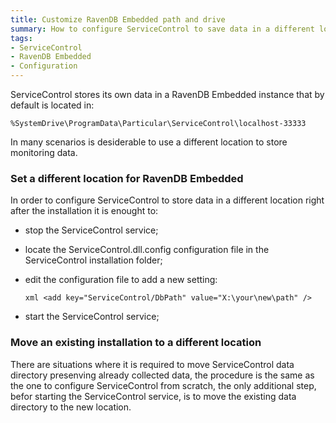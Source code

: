 ```yaml
---
title: Customize RavenDB Embedded path and drive
summary: How to configure ServiceControl to save data in a different location other than the deault in order to have more space available for monitored data
tags:
- ServiceControl
- RavenDB Embedded
- Configuration
---
```

ServiceControl stores its own data in a RavenDB Embedded instance that by default is located in:

`%SystemDrive\ProgramData\Particular\ServiceControl\localhost-33333`

In many scenarios is desiderable to use a different location to store monitoring data.

### Set a different location for RavenDB Embedded

In order to configure ServiceControl to store data in a different location right after the installation it is enought to:

* stop the ServiceControl service;
* locate the ServiceControl.dll.config configuration file in the ServiceControl installation folder;
* edit the configuration file to add a new setting:

	`xml
	<add key="ServiceControl/DbPath" value="X:\your\new\path" />
	`
* start the ServiceControl service;

### Move an existing installation to a different location

There are situations where it is required to move ServiceControl data directory presenving already collected data, the procedure is the same as the one to configure ServiceControl from scratch, the only additional step, befor starting the ServiceControl service, is to move the existing data directory to the new location.